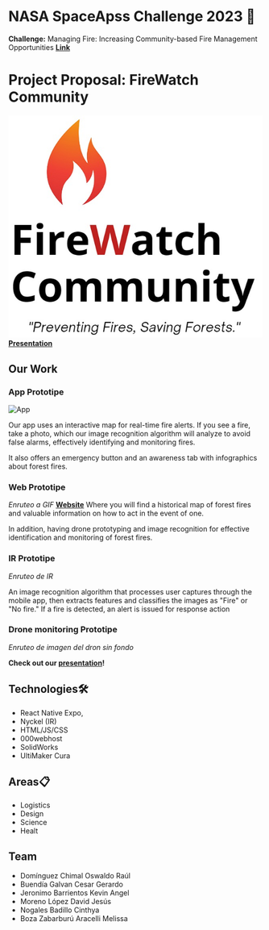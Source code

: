 # NASA SpaceApss Challenge 2023 🚀

**Challenge:** Managing Fire: Increasing Community-based Fire Management Opportunities
[**Link**](https://www.spaceappschallenge.org/2023/challenges/managing-fire-increasing-community-based-fire-management-opportunities/) 

# Project Proposal: FireWatch Community
![Team](Team.jpeg) 
**[Presentation](https://www.canva.com/design/DAFwsi_vuP8/rzOza61muPKYi0ioSyUqtw/edit?utm_content=DAFwsi_vuP8&utm_campaign=designshare&utm_medium=link2&utm_source=sharebutton)**  
## Our Work
### App Prototipe
![App](gif_app.gif)

Our app uses an interactive map for real-time fire alerts. If you see a fire, take a photo, which our image recognition algorithm will analyze to avoid false alarms, effectively identifying and monitoring fires.

It also offers an emergency button and an awareness tab with infographics about forest fires.

### Web Prototipe
*Enruteo a GIF*
**[Website](https://firewatchcommunity.000webhostapp.com/)**
Where you will find a historical map of forest fires and valuable information on how to act in the event of one.

In addition, having drone prototyping and image recognition for effective identification and monitoring of forest fires.

### IR Prototipe
*Enruteo de IR*

An image recognition algorithm that processes user captures through the mobile app, then extracts features and classifies the images as "Fire" or "No fire."
If a fire is detected, an alert is issued for response action

### Drone monitoring Prototipe
*Enruteo de imagen del dron sin fondo*

**Check out our [presentation](https://www.canva.com/design/DAFwsi_vuP8/rzOza61muPKYi0ioSyUqtw/edit?utm_content=DAFwsi_vuP8&utm_campaign=designshare&utm_medium=link2&utm_source=sharebutton)!** 

## Technologies🛠️
- React Native Expo,
- Nyckel (IR)
- HTML/JS/CSS
- 000webhost
- SolidWorks
- UltiMaker Cura

## Areas📋
- Logistics
- Design
- Science
- Healt

## Team
- Domínguez Chimal Oswaldo Raúl
- Buendía Galvan Cesar Gerardo
- Jeronimo Barrientos Kevin Angel
- Moreno López David Jesús
- Nogales Badillo Cinthya
- Boza Zabarburú Aracelli Melissa
